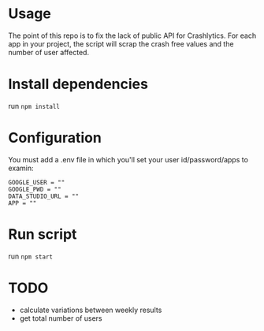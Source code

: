 # Usage

The point of this repo is to fix the lack of public API for Crashlytics. For each app in your project, the script will scrap the crash free values and the number of user affected.

# Install dependencies

run ```npm install ```

# Configuration

You must add a .env file in which you'll set your user id/password/apps to examin:
```
GOOGLE_USER = "" 
GOOGLE_PWD = ""
DATA_STUDIO_URL = ""
APP = ""
```

# Run script

run ```npm start```

# TODO

- calculate variations between weekly results
- get total number of users 